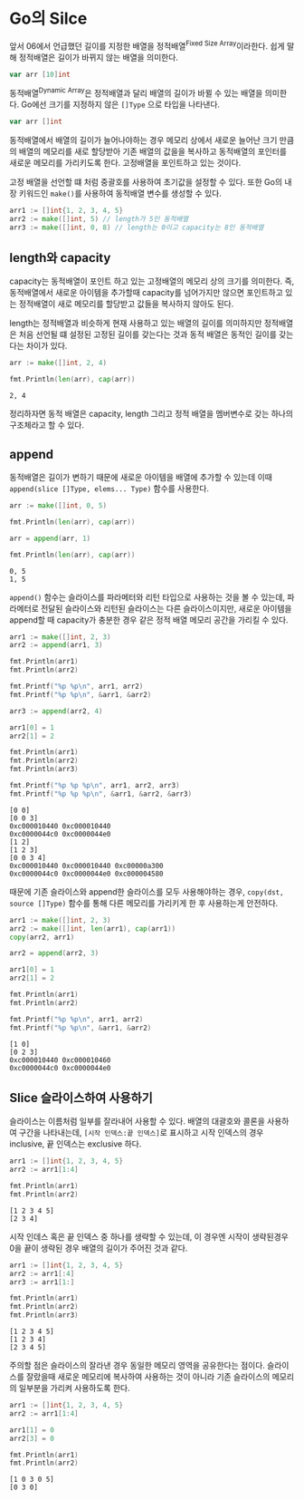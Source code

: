 # Go의 Silce

앞서 06에서 언급했던 길이를 지정한 배열을 정적배열<sup>Fixed Size Array</sup>이라한다. 쉽게 말해 정적배열은 길이가 바뀌지 않는 배열을 의미한다.

```go
var arr [10]int
```

동적배열<sup>Dynamic Array</sup>은 정적배열과 달리 배열의 길이가 바뀔 수 있는 배열을 의미한다. Go에선 크기를 지정하지 않은 `[]Type` 으로 타입을 나타낸다.

```go
var arr []int
```

동적배열에서 배열의 길이가 늘어나야하는 경우 메모리 상에서 새로운 늘어난 크기 만큼의 배열의 메모리를 새로 할당받아 기존 배열의 값을을 복사하고 동적배열의 포인터를 새로운 메모리를 가리키도록 한다. 고정배열을 포인트하고 있는 것이다.

고정 배열을 선언할 떄 처럼 중괄호를 사용하여 초기값을 설정할 수 있다. 또한 Go의 내장 키워드인 `make()`를 사용하여 동적배열 변수를 생성할 수 있다.

```go
arr1 := []int{1, 2, 3, 4, 5}
arr2 := make([]int, 5) // length가 5인 동적배열
arr3 := make([]int, 0, 8) // length는 0이고 capacity는 8인 동적배열
```

## length와 capacity

capacity는 동적배열이 포인트 하고 있는 고정배열의 메모리 상의 크기를 의미한다. 즉, 동적배열에서 새로운 아이템을 추가할때 capacity를 넘어가지만 않으면 포인트하고 있는 정적배열이 새로 메모리를 할당받고 값들을 복사하지 않아도 된다.

length는 정적배열과 비슷하게 현재 사용하고 있는 배열의 길이를 의미하지만 정적배열은 처음 선언될 떄 설정된 고정된 길이를 갖는다는 것과 동적 배열은 동적인 길이를 갖는다는 차이가 있다.

```go
arr := make([]int, 2, 4)

fmt.Println(len(arr), cap(arr))
```
```terminal
2, 4
```

정리하자면 동적 배열은 capacity, length 그리고 정적 배열을 멤버변수로 갖는 하나의 구조체라고 할 수 있다.

## append

동적배열은 길이가 변하기 때문에 새로운 아이템을 배열에 추가할 수 있는데 이때 `append(slice []Type, elems... Type)` 함수를 사용한다.

```go
arr := make([]int, 0, 5)

fmt.Println(len(arr), cap(arr))

arr = append(arr, 1)

fmt.Println(len(arr), cap(arr))
```
```terminal
0, 5
1, 5
```

`append()` 함수는 슬라이스를 파라메터와 리턴 타입으로 사용하는 것을 볼 수 있는데, 파라메터로 전달된 슬라이스와 리턴된 슬라이스는 다른 슬라이스이지만, 새로운 아이템을 append할 때 capacity가 충분한 경우 같은 정적 배열 메모리 공간을 가리킬 수 있다.

```go
arr1 := make([]int, 2, 3)
arr2 := append(arr1, 3)

fmt.Println(arr1)
fmt.Println(arr2)

fmt.Printf("%p %p\n", arr1, arr2)
fmt.Printf("%p %p\n", &arr1, &arr2)

arr3 := append(arr2, 4)

arr1[0] = 1
arr2[1] = 2

fmt.Println(arr1)
fmt.Println(arr2)
fmt.Println(arr3)

fmt.Printf("%p %p %p\n", arr1, arr2, arr3)
fmt.Printf("%p %p %p\n", &arr1, &arr2, &arr3)
```
```terminal
[0 0]
[0 0 3]
0xc000010440 0xc000010440
0xc0000044c0 0xc0000044e0
[1 2]
[1 2 3]
[0 0 3 4]
0xc000010440 0xc000010440 0xc00000a300
0xc0000044c0 0xc0000044e0 0xc000004580
```

때문에 기존 슬라이스와 append한 슬라이스를 모두 사용해야하는 경우, `copy(dst, source []Type)` 함수를 통해 다른 메모리를 가리키게 한 후 사용하는게 안전하다.

```go
arr1 := make([]int, 2, 3)
arr2 := make([]int, len(arr1), cap(arr1))
copy(arr2, arr1)

arr2 = append(arr2, 3)

arr1[0] = 1
arr2[1] = 2

fmt.Println(arr1) 
fmt.Println(arr2)

fmt.Printf("%p %p\n", arr1, arr2) 
fmt.Printf("%p %p\n", &arr1, &arr2) 
```
```terminal
[1 0]
[0 2 3]
0xc000010440 0xc000010460
0xc0000044c0 0xc0000044e0
```

## Slice 슬라이스하여 사용하기

슬라이스는 이름처럼 일부를 잘라내어 사용할 수 있다. 배열의 대괄호와 콜론을 사용하여 구간을 나타내는데, `[시작 인덱스:끝 인덱스]`로 표시하고 시작 인덱스의 경우 inclusive, 끝 인덱스는 exclusive 하다.

```go
arr1 := []int{1, 2, 3, 4, 5}
arr2 := arr1[1:4]

fmt.Println(arr1)
fmt.Println(arr2)
```
```terminal
[1 2 3 4 5]
[2 3 4]
```

시작 인데스 혹은 끝 인덱스 중 하나를 생략할 수 있는데, 이 경우엔 시작이 생략된경우 0을 끝이 생략된 경우 배열의 길이가 주어진 것과 같다.

```go
arr1 := []int{1, 2, 3, 4, 5}
arr2 := arr1[:4]
arr3 := arr1[1:]

fmt.Println(arr1) 
fmt.Println(arr2) 
fmt.Println(arr3)
```
```terminal
[1 2 3 4 5]
[1 2 3 4]
[2 3 4 5]
```

주의할 점은 슬라이스의 잘라낸 경우 동일한 메모리 영역을 공유한다는 점이다. 슬라이스를 잘랐을때 새로운 메모리에 복사하여 사용하는 것이 아니라 기존 슬라이스의 메모리의 일부분을 가리켜 사용하도록 한다.

```go
arr1 := []int{1, 2, 3, 4, 5}
arr2 := arr1[1:4]

arr1[1] = 0
arr2[3] = 0

fmt.Println(arr1) 
fmt.Println(arr2)
```
```terminal
[1 0 3 0 5]
[0 3 0]
```
